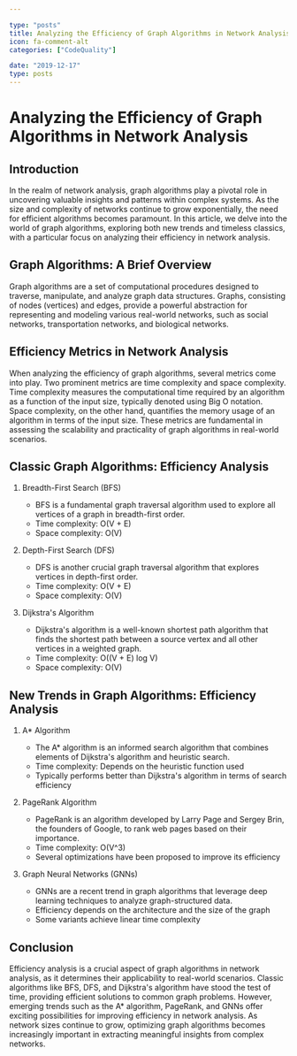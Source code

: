 ```yaml
---

type: "posts"
title: Analyzing the Efficiency of Graph Algorithms in Network Analysis
icon: fa-comment-alt
categories: ["CodeQuality"]

date: "2019-12-17"
type: posts
---
```





# Analyzing the Efficiency of Graph Algorithms in Network Analysis

## Introduction
In the realm of network analysis, graph algorithms play a pivotal role in uncovering valuable insights and patterns within complex systems. As the size and complexity of networks continue to grow exponentially, the need for efficient algorithms becomes paramount. In this article, we delve into the world of graph algorithms, exploring both new trends and timeless classics, with a particular focus on analyzing their efficiency in network analysis.

## Graph Algorithms: A Brief Overview
Graph algorithms are a set of computational procedures designed to traverse, manipulate, and analyze graph data structures. Graphs, consisting of nodes (vertices) and edges, provide a powerful abstraction for representing and modeling various real-world networks, such as social networks, transportation networks, and biological networks.

## Efficiency Metrics in Network Analysis
When analyzing the efficiency of graph algorithms, several metrics come into play. Two prominent metrics are time complexity and space complexity. Time complexity measures the computational time required by an algorithm as a function of the input size, typically denoted using Big O notation. Space complexity, on the other hand, quantifies the memory usage of an algorithm in terms of the input size. These metrics are fundamental in assessing the scalability and practicality of graph algorithms in real-world scenarios.

## Classic Graph Algorithms: Efficiency Analysis
1. Breadth-First Search (BFS)
   - BFS is a fundamental graph traversal algorithm used to explore all vertices of a graph in breadth-first order.
   - Time complexity: O(V + E)
   - Space complexity: O(V)

2. Depth-First Search (DFS)
   - DFS is another crucial graph traversal algorithm that explores vertices in depth-first order.
   - Time complexity: O(V + E)
   - Space complexity: O(V)

3. Dijkstra's Algorithm
   - Dijkstra's algorithm is a well-known shortest path algorithm that finds the shortest path between a source vertex and all other vertices in a weighted graph.
   - Time complexity: O((V + E) log V)
   - Space complexity: O(V)

## New Trends in Graph Algorithms: Efficiency Analysis
1. A* Algorithm
   - The A* algorithm is an informed search algorithm that combines elements of Dijkstra's algorithm and heuristic search.
   - Time complexity: Depends on the heuristic function used
   - Typically performs better than Dijkstra's algorithm in terms of search efficiency

2. PageRank Algorithm
   - PageRank is an algorithm developed by Larry Page and Sergey Brin, the founders of Google, to rank web pages based on their importance.
   - Time complexity: O(V^3)
   - Several optimizations have been proposed to improve its efficiency

3. Graph Neural Networks (GNNs)
   - GNNs are a recent trend in graph algorithms that leverage deep learning techniques to analyze graph-structured data.
   - Efficiency depends on the architecture and the size of the graph
   - Some variants achieve linear time complexity

## Conclusion
Efficiency analysis is a crucial aspect of graph algorithms in network analysis, as it determines their applicability to real-world scenarios. Classic algorithms like BFS, DFS, and Dijkstra's algorithm have stood the test of time, providing efficient solutions to common graph problems. However, emerging trends such as the A* algorithm, PageRank, and GNNs offer exciting possibilities for improving efficiency in network analysis. As network sizes continue to grow, optimizing graph algorithms becomes increasingly important in extracting meaningful insights from complex networks.